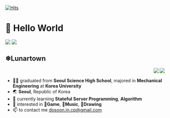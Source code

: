 [![Hits](https://hits.seeyoufarm.com/api/count/incr/badge.svg?url=https%3A%2F%2Fgithub.com%2Flunartown&count_bg=%2393BFCF&title_bg=%236096B4&icon=&icon_color=%23E7E7E7&title=hits&edge_flat=false)](https://hits.seeyoufarm.com)



# 👋 Hello World
<img src="https://img.shields.io/badge/-C++-00599C?style=flat&logo=Cplusplus&logoColor=white"> <img src="https://img.shields.io/badge/-JAVA-007396?style=flat&logo=OpenJDK&logoColor=white">

## ❄Lunartown
<a href="https://github.com/lunartown/github-readme-stats"><img align='right' src="https://github-readme-stats.vercel.app/api?username=lunartown&count_private=true&theme=transparant&show_icons=true"></a>
&nbsp;&nbsp;&nbsp;
<a href="https://solved.ac/lunartown/"><img align='right' src="http://mazassumnida.wtf/api/v2/generate_badge?boj=lunartown"/></a>
&nbsp;&nbsp;&nbsp;


- 👩‍🎓 graduated from **Seoul Science High School**, majored in **Mechanical Engineering** at **Korea University**
- 🌏 **Seoul**, Republic of Korea
- 🌱 currently learning **Stateful Server Programming**, **Algorithm**
- 👀 interested in **👾Game**, **🎵Music**, **🎨Drawing**
- 📫 to contact me dosoon.in.cp@gmail.com

<!---
Dosoon/Dosoon is a ✨ special ✨ repository because its `README.md` (this file) appears on your GitHub profile.
You can click the Preview link to take a look at your changes.
--->


